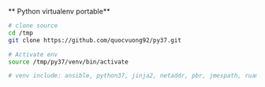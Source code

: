 ** Python virtualenv portable**

```bash
# clone source
cd /tmp
git clone https://github.com/quocvuong92/py37.git

# Activate env
source /tmp/py37/venv/bin/activate

# venv include: ansible, python37, jinja2, netaddr, pbr, jmespath, ruamel.yaml
```
